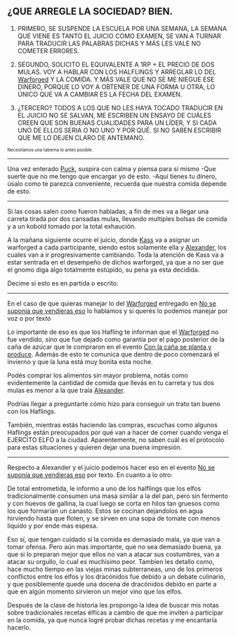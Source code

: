 ¿QUE ARREGLE LA SOCIEDAD? BIEN.
---

1. PRIMERO, SE SUSPENDE LA ESCUELA POR UNA SEMANA, LA SEMANA QUE VIENE ES TANTO EL JUICIO COMO EXAMEN, SE VAN A TURNAR PARA TRADUCIR LAS PALABRAS DICHAS Y MÁS LES VALE NO COMETER ERRORES. 

2. SEGUNDO, SOLICITO EL EQUIVALENTE A 1RP + EL PRECIO DE DOS MULAS. VOY A HABLAR CON LOS HALFLINGS Y ARREGLAR LO DEL [Warforged](../../../../Nova%20Spes/Recursos%20especiales%20y%20Assets%20del%20reino/Warforgeds.md) Y LA COMIDA. Y MÁS VALE QUE NO SE ME NIEGUE ESE DINERO, PORQUE LO VOY A OBTENER DE UNA FORMA U OTRA, LO ÚNICO QUE VA A CAMBIAR ES LA FECHA DEL EXAMEN.

3. ¿TERCERO? TODOS A LOS QUE NO LES HAYA TOCADO TRADUCIR EN EL JUICIO NO SE SALVAN, ME ESCRIBEN UN ENSAYO DE CUÁLES CREEN QUE SON BUENAS CUALIDADES PARA UN LÍDER, Y SI CADA UNO DE ELLOS SERIA O NO UNO Y POR QUÉ. SI NO SABEN ESCRIBIR QUE ME LO DEJEN CLARO DE ANTEMANO.



<sup><sup>Necesitamos una taberna lo antes posible.</sup></sup>  


---

Una vez enterado [Puck](../../Varso/Puck/Puck.md), suspira con calma y piensa para si mismo 
-Que suerte que no me tengo que encargar yo de esto.
-Aquí tienes tu dinero, úsalo como te parezca conveniente, recuerda que nuestra comida depende de esto.

---

Si las cosas salen como fueron habladas, a fin de mes va a llegar una carreta tirada por dos cansadas mulas, llevando multiples bolsas de comida y a un kobold tomado por la total exhaución.

A la mañana siguiente ocurre el juicio, donde [Kass](Kass.md) va a asignar un warforged a cada participante, siendo estos solamente ella y [Alexander](../../!EVENTOS/NPC´s/Alexander.md), los cuales van a ir progresivamente cambiando.
Toda la atención de Kass va a estar sentrada en el desempeño de dichos warforged, ya que a no ser que el gnomo diga algo totalmente estúpido, su pena ya esta decidida.

Decime si esto es en partida o escrito.

---

En el caso de que quieras manejar lo del [Warforged](../../../../Nova%20Spes/Recursos%20especiales%20y%20Assets%20del%20reino/Warforgeds.md) entregado en [No se suponía que vendieras eso](../../Varso/Puck/No%20se%20suponia%20que%20vendieras%20eso.md) lo hablamos y si querés lo podemos manejar por voz o por texto

Lo importante de eso es que los Hafling te informan que el [Warforged](../../../../Nova%20Spes/Recursos%20especiales%20y%20Assets%20del%20reino/Warforgeds.md) no fue vendido, sino que fue dejado como garantía por el pago posterior de la caña de azúcar que le compraron en el evento [Con la caña se planta y produce](../../Varso/Puck/Con%20la%20caña%20se%20planta%20y%20produce.md).
Además de esto te comunica que dentro de poco comenzará el invierno y que la luna está muy bonita esta noche.

Podés comprar los alimentos sin mayor problema, notás como evidentemente la cantidad de comida que llevás en tu carreta y tus dos mulas es menor a la que traía [Alexander](../../!EVENTOS/NPC´s/Alexander.md).

Podrías llegar a preguntarte cómo hizo para conseguir un trato tan bueno con los Haflings.

También, mientras estás haciendo las compras, escuchas como algunos Haflings están preocupados por qué van a hacer de comer cuando venga el EJERCITO ELFO a la ciudad. Aparentemente, no saben cuál es el protocolo para estas situaciones y quieren dejar una buena impresión.

---

Respecto a Alexander y el juicio podemos hacer eso en el evento [No se suponía que vendieras eso](../../Varso/Puck/No%20se%20suponia%20que%20vendieras%20eso.md) por texto. En cuanto a lo otro:

De total entrometida, le informo a uno de los halflings que los elfos tradicionalmente consumen una masa similar a la del pan, pero sin fermento y con huevos de gallina, la cual luego se corta en hilos tan gruesos como los que formarían un canasto. Estos se cocinan dejandolos en agua hirviendo hasta que floten, y se sirven en una sopa de tomate con menos líquido y por ende mas espesa.

Eso sí, que tengan cuidado si la comida es demasiado mala, ya que van a tomar ofensa. Pero aún mas importante, que no sea demasiado buena, ya que si lo preparan mejor que ellos no van a atacar sus costumbres, van a atacar su orgullo, lo cual es muchísimo peor. Tambien les detallo como, hace mucho tiempo en las viejas minas subterraneas, uno de los primeros conflictos entre los elfos y los dracónidos fue debido a un debate culinario, y que posiblemente quede una docena de dracónidos debido en parte a que en algún momento sirvieron un mejor vino que los elfos.

Después de la clase de historia les propongo la idea de buscar mis notas sobre tradicionales recetas élficas a cambio de que me inviten a participar en la comida, ya que nunca logré probar dichas recetas y me encantaría hacerlo.